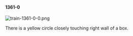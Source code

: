 #### 1361-0
![train-1361-0-0.png](https://github.com/lil-lab/nlvr/raw/master/nlvr/train/images/60/train-1361-0-0.png "train-1361-0-0.png")

There is a yellow circle closely touching right wall of a box.